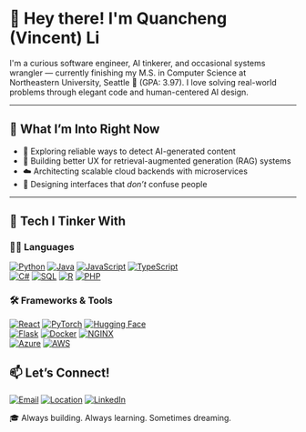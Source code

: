 # 👋 Hey there! I'm Quancheng (Vincent) Li

I'm a curious software engineer, AI tinkerer, and occasional systems wrangler — currently finishing my M.S. in Computer Science at Northeastern University, Seattle 🌲 (GPA: 3.97). I love solving real-world problems through elegant code and human-centered AI design.

---

## 🧠 What I’m Into Right Now

- 🤖 Exploring reliable ways to detect AI-generated content  
- 🧩 Building better UX for retrieval-augmented generation (RAG) systems  
- ☁️ Architecting scalable cloud backends with microservices  
- 🎨 Designing interfaces that *don’t* confuse people

---

## 🔧 Tech I Tinker With

### 🧑‍💻 Languages  
[![Python](https://img.shields.io/badge/-Python-3776AB?style=flat-square&logo=python&logoColor=white)](https://www.python.org/) 
[![Java](https://img.shields.io/badge/-Java-007396?style=flat-square&logo=java&logoColor=white)](https://www.java.com/) 
[![JavaScript](https://img.shields.io/badge/-JavaScript-F7DF1E?style=flat-square&logo=javascript&logoColor=black)](https://developer.mozilla.org/en-US/docs/Web/JavaScript) 
[![TypeScript](https://img.shields.io/badge/-TypeScript-3178C6?style=flat-square&logo=typescript&logoColor=white)](https://www.typescriptlang.org/)  
[![C#](https://img.shields.io/badge/-C%23-239120?style=flat-square&logo=c-sharp&logoColor=white)](https://learn.microsoft.com/en-us/dotnet/csharp/) 
[![SQL](https://img.shields.io/badge/-SQL-4479A1?style=flat-square&logo=mysql&logoColor=white)](https://www.mysql.com/) 
[![R](https://img.shields.io/badge/-R-276DC3?style=flat-square&logo=r&logoColor=white)](https://www.r-project.org/) 
[![PHP](https://img.shields.io/badge/-PHP-777BB4?style=flat-square&logo=php&logoColor=white)](https://www.php.net/)

### 🛠️ Frameworks & Tools  
[![React](https://img.shields.io/badge/-React-61DAFB?style=flat-square&logo=react&logoColor=black)](https://react.dev/) 
[![PyTorch](https://img.shields.io/badge/-PyTorch-EE4C2C?style=flat-square&logo=pytorch&logoColor=white)](https://pytorch.org/) 
[![Hugging Face](https://img.shields.io/badge/-HuggingFace-FCC624?style=flat-square&logo=huggingface&logoColor=black)](https://huggingface.co/)  
[![Flask](https://img.shields.io/badge/-Flask-000000?style=flat-square&logo=flask&logoColor=white)](https://flask.palletsprojects.com/) 
[![Docker](https://img.shields.io/badge/-Docker-2496ED?style=flat-square&logo=docker&logoColor=white)](https://www.docker.com/) 
[![NGINX](https://img.shields.io/badge/-NGINX-009639?style=flat-square&logo=nginx&logoColor=white)](https://www.nginx.com/)  
[![Azure](https://img.shields.io/badge/-Azure-0078D4?style=flat-square&logo=microsoft-azure&logoColor=white)](https://azure.microsoft.com/) 
[![AWS](https://img.shields.io/badge/-AWS-232F3E?style=flat-square&logo=amazon-aws&logoColor=white)](https://aws.amazon.com/)

## 📫 Let’s Connect!

[![Email](https://img.shields.io/badge/Email-Lqc0304@outlook.com-blue?style=flat-square&logo=gmail)](mailto:Lqc0304@outlook.com)
[![Location](https://img.shields.io/badge/Seattle,%20WA-📍-lightgrey?style=flat-square)](#)
[![LinkedIn](https://img.shields.io/badge/-LinkedIn-0A66C2?style=flat-square&logo=linkedin&logoColor=white)](https://www.linkedin.com/in/quancheng-li-0a7a5a184/)

🎓 Always building. Always learning. Sometimes dreaming.
